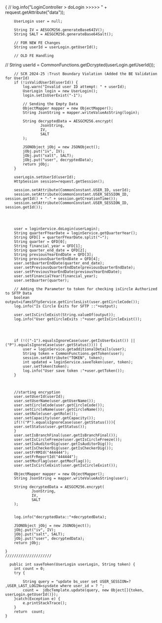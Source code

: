 {
//        log.info("LoginController > doLogin  >>>>> " + request.getAttribute("data"));

        UserLogin user = null;

        String IV = AESGCM256.generateBase64IV();
        String SALT = AESGCM256.generateBase64Salt();

        // FOR NEW FE Changes
        String userId = userLogin.getUserId();

        // OLD FE Handling
//        String userId = CommonFunctions.getDcrypted(userLogin.getUserId());

        // SCR 2024-25 :Trust Boundary Violation (Added the BE Validation for UserId)
        if (!isValidUserId(userId)) {
            log.warn("Invalid user ID attempt: " + userId);
            UserLogin login = new UserLogin();
            login.setIsUserExist("-1");

            // Sending the Empty Data
            ObjectMapper mapper = new ObjectMapper();
            String JsonString = mapper.writeValueAsString(login);

            String decryptedData = AESGCM256.encrypt(
                    JsonString,
                    IV,
                    SALT
            );

            JSONObject jObj = new JSONObject();
            jObj.put("iv", IV);
            jObj.put("salt", SALT);
            jObj.put("user", decryptedData);
            return jObj;
        }

        userLogin.setUserId(userId);
        HttpSession session=request.getSession();

        session.setAttribute(CommonConstant.USER_ID, userId);
        session.setAttribute(CommonConstant.USER_SESSION_ID, session.getId() + "-" + session.getCreationTime());
        session.setAttribute(CommonConstant.USER_SESSION_ID, session.getId());




        user = loginService.doLogin(userLogin);
        String quarterFYearDate = loginService.getQuarterYear();
        String QFD[] = quarterFYearDate.split("~");
        String quarter = QFD[0];
        String financial_year = QFD[1];
        String quarter_end_date = QFD[2];
        String previousYearEndDate = QFD[3];
        String previousQuarterEndDate = QFD[4];
        user.setQuarterEndDate(quarter_end_date);
        user.setPreviousQuarterEndDate(previousQuarterEndDate);
        user.setPreviousYearEndDate(previousYearEndDate);
        user.setFinancialYear(financial_year);
        user.setQuarter(quarter);

        // Adding the Parameter to token for checking isCircle Authorized to SFTP Data
        boolean output=ifamsSftpService.getCirclesList(user.getCircleCode());
        log.info("Is Circle Exits for SFTP ::"+output);

        user.setIsCircleExist(String.valueOf(output));
        log.info("User getCircleExits :"+user.getIsCircleExist());




        if (!(("-1").equalsIgnoreCase(user.getIsUserExist()) || ("P").equalsIgnoreCase(user.getStatus()))) {
            user = loginService.getadditionalDetails(user);
            String token = CommonFunctions.getToken(user);
            session.setAttribute("TOKEN", token);
            int updated = loginService.saveToken(user, token);
            user.setToken(token);
            log.info("User save token :"+user.getToken());
        }



        //starting encryption
        user.setUserId(userId);
        user.setUserName(user.getUserName());
        user.setCircleCode(user.getCircleCode());
        user.setCircleName(user.getCircleName());
        user.setRole(user.getRole());
        user.setCapacity(user.getCapacity());
        if(!("P").equalsIgnoreCase(user.getStatus())){
        user.setStatus(user.getStatus());
        }
        user.setIsBranchFinal(user.getIsBranchFinal());
        user.setIsCircleFreeze(user.getIsCircleFreeze());
        user.setIsAuditorDig(user.getIsAuditorDig());
        user.setIsCheckerDig(user.getIsCheckerDig());
        user.setFrRMId("444444");
        user.setFrReportId("444444");
        user.setMocFlag(user.getMocFlag());
        user.setIsCircleExist(user.getIsCircleExist());

        ObjectMapper mapper = new ObjectMapper();
        String JsonString = mapper.writeValueAsString(user);

        String decryptedData = AESGCM256.encrypt(
                JsonString,
                IV,
                SALT
        );


        log.info("decryptedData::"+decryptedData);

        JSONObject jObj = new JSONObject();
        jObj.put("iv", IV);
        jObj.put("salt", SALT);
        jObj.put("user", decryptedData);
        return jObj;

    }
	/////////////////////
	
	  public int saveToken(UserLogin userLogin, String token) {
        int count = 0;
        try {

            String query = "update bs_user set USER_SESSION=? ,USER_LAST_LOGIN=sysdate where user_id = ? ";
            count =  jdbcTemplate.update(query, new Object[]{token, userLogin.getUserId()});
        }catch(Exception e) {
            e.printStackTrace();
        }
        return  count;
    }
